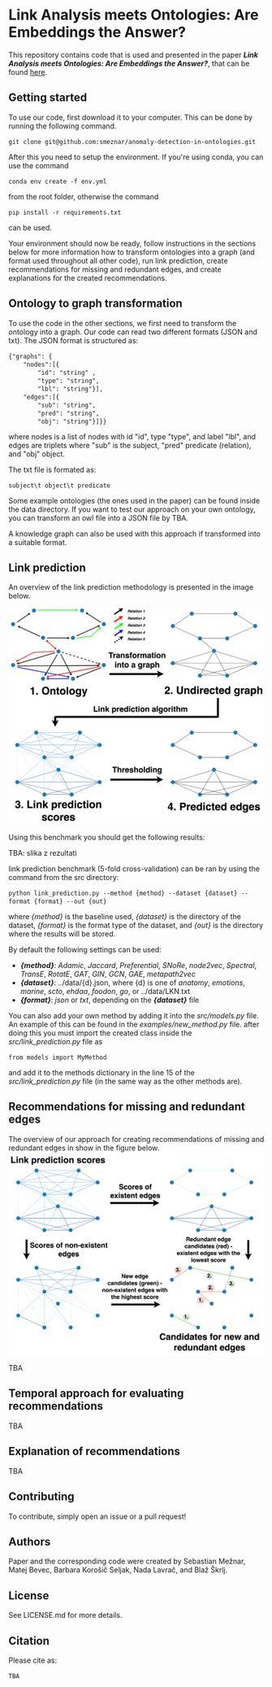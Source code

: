 # Link Analysis meets Ontologies: Are Embeddings the Answer?
This repository contains code that is used and presented in the paper **_Link Analysis meets Ontologies: Are 
Embeddings the Answer?_**, that can be found [here](TBA).

## Getting started

To use our code, first download it to your computer. This can be done by running the following command.
```
git clone git@github.com:smeznar/anomaly-detection-in-ontologies.git
```
After this you need to setup the environment. If you're using conda, you can use the command
```
conda env create -f env.yml
```
from the root folder, otherwise the command 
```
pip install -r requirements.txt
```
can be used.

Your environment should now be ready, follow instructions in the sections below for more information how to transform 
ontologies into a graph (and format used throughout all other code), run link prediction, create recommendations for
missing and redundant edges, and create explanations for the created recommendations.

## Ontology to graph transformation

To use the code in the other sections, we first need to transform the ontology into a graph. Our code can read two
different formats (JSON and txt). The JSON format is structured as:
```
{"graphs": {
    "nodes":[{
    	"id": "string" ,
        "type": "string",
        "lbl": "string"}],
    "edges":[{
        "sub": "string",
        "pred": "string",
        "obj": "string"}]}}
```
where nodes is a list of nodes with id "id", type "type", and label "lbl", and edges are triplets where "sub" is the 
subject, "pred" predicate (relation), and "obj" object.

The txt file is formated as:
```
subject\t object\t predicate 
```

Some example ontologies (the ones used in the paper) can be found inside the data directory. If you want to test 
our approach on your own ontology, you can transform an owl file into a JSON file by TBA.

A knowledge graph can also be used with this approach if transformed into a suitable format.

## Link prediction

An overview of the link prediction methodology is presented in the image below.

![algorithm overview](figures/link_prediction_scheme.png)

Using this benchmark you should get the following results:

TBA: slika z rezultati

link prediction benchmark (5-fold cross-validation) can be ran by using the command from the src directory:
```
python link_prediction.py --method {method} --dataset {dataset} --format {format} --out {out}
```
where _{method}_ is the baseline used, _{dataset}_ is the directory of the dataset, _{format}_ is the format type of the 
dataset, and _{out}_ is the directory where the results will be stored.

By default the following settings can be used:
- **_{method}_**: _Adamic_, _Jaccard_, _Preferential_, _SNoRe_, _node2vec_, _Spectral_, _TransE_, 
_RotatE_, _GAT_, _GIN_, _GCN_, _GAE_, _metapath2vec_
- **_{dataset}_**: ../data/{d}.json, where {d} is one of _anatomy_, _emotions_, _marine_, _scto_, _ehdaa_, _foodon_, _go_,
or ../data/LKN.txt
- **_{format}_**: _json_ or _txt_, depending on the **_{dataset}_** file

You can also add your own method by adding it into the _src/models.py_ file. An example of this can be found in the 
_examples/new_method.py_ file. after doing this you must import the created class inside the _src/link_prediction.py_ 
file as
```
from models import MyMethod
```
and add it to the methods dictionary in the line 15 of the _src/link_prediction.py_ file (in the same way as 
the other methods are).

## Recommendations for missing and redundant edges

The overview of our approach for creating recommendations of missing and redundant edges in show in the figure below.
![link prediction overview](figures/link_recommendation.png)

TBA

## Temporal approach for evaluating recommendations

TBA

## Explanation of recommendations

TBA

## Contributing

To contribute, simply open an issue or a pull request!

## Authors

Paper and the corresponding code were created by Sebastian Mežnar, Matej Bevec, Barbara Korošič Seljak, Nada Lavrač,
and Blaž Škrlj. 

## License

See LICENSE.md for more details.

## Citation

Please cite as:

```
TBA
```